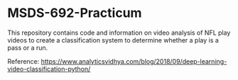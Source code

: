 # MSDS-692-Practicum

This repository contains code and information on video analysis of NFL play videos to create a classification system to determine whether a play is a pass or a run.

Reference: https://www.analyticsvidhya.com/blog/2018/09/deep-learning-video-classification-python/

